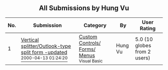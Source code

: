 ﻿<div align="center">

## All Submissions by Hung Vu

</div>

No.  | Submission | Category | By   | User Rating
---- | ---------- | -------- | ---- | -----------
1 | [Vertical splitter/Outlook\-type split form \-updated<br /><sup>2000-04-13 01:24:20</sup>](https://github.com/Planet-Source-Code/hung-vu-vertical-splitter-outlook-type-split-form-updated__1-7077) | [Custom Controls/ Forms/  Menus<br /><sup>Visual Basic</sup>](../ByCategory/custom-controls-forms-menus__1-4.md) | Hung Vu | 5.0 (10 globes from 2 users)
